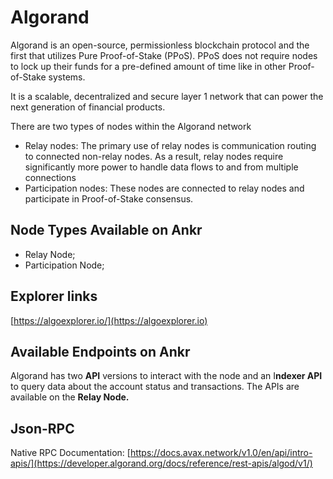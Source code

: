 # Algorand

Algorand is an open-source, permissionless blockchain protocol and the first that utilizes Pure Proof-of-Stake (PPoS). PPoS does not require nodes to lock up their funds for a pre-defined amount of time like in other Proof-of-Stake systems.

It is a scalable, decentralized and secure layer 1 network that can power the next generation of financial products.

There are two types of nodes within the Algorand network

* Relay nodes: The primary use of relay nodes is communication routing to connected non-relay nodes. As a result, relay nodes require significantly more power to handle data flows to and from multiple connections
* Participation nodes: These nodes are connected to relay nodes and participate in Proof-of-Stake consensus.

## Node Types Available on Ankr <a href="node-types-available-on-ankr" id="node-types-available-on-ankr"></a>

* Relay Node;
* Participation Node;

## Explorer links <a href="explorer-links" id="explorer-links"></a>

​[https://algoexplorer.io/](https://algoexplorer.io)​

## **Available Endpoints on Ankr** <a href="available-endpoints-on-ankr" id="available-endpoints-on-ankr"></a>

Algorand has two **API** versions to interact with the node and an I**ndexer API** to query data about the account status and transactions. The APIs are available on the **Relay Node.**

## Json-RPC <a href="json-rpc" id="json-rpc"></a>

Native RPC Documentation: [https://docs.avax.network/v1.0/en/api/intro-apis/](https://developer.algorand.org/docs/reference/rest-apis/algod/v1/)​

​
